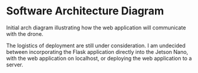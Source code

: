 # Software Architecture Diagram 
Initial arch diagram illustrating how the web application will communicate with the drone. 

The logistics of deployment are still under consideration. I am undecided between incorporating the Flask application directly into the Jetson Nano, with the web application on localhost, or deploying the web application to a server.